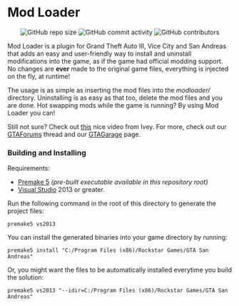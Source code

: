 # Mod Loader

<p align="center">
<img alt="GitHub repo size" src="https://img.shields.io/github/repo-size/thelink2012/modloader">
<img alt="GitHub commit activity" src="https://img.shields.io/github/commit-activity/w/thelink2012/modloader">
<img alt="GitHub contributors" src="https://img.shields.io/github/contributors/thelink2012/modloader">
</p>

Mod Loader is a plugin for Grand Theft Auto III, Vice City and San Andreas that adds an easy and user-friendly way to install and uninstall modifications into the game, as if the game had official modding support. No changes are **ever** made to the original game files, everything is injected on the fly, at runtime!

The usage is as simple as inserting the mod files into the *modloader/* directory. Uninstalling is as easy as that too, delete the mod files and you are done. Hot swapping mods while the game is running? By using Mod Loader you can!

Still not sure? Check out [this](https://www.youtube.com/watch?v=TvRpQa8dJ7E) nice video from Ivey. For more, check out our [GTAForums](http://gtaforums.com/topic/669520-mod-loader/) thread and our [GTAGarage](http://www.gtagarage.com/mods/show.php?id=25377) page.

### Building and Installing

Requirements:

+ [Premake 5](http://industriousone.com/premake/download) *(pre-built executable available in this repository root)*
+ [Visual Studio](http://www.visualstudio.com/downloads) 2013 or greater.

Run the following command in the root of this directory to generate the project files:

    premake5 vs2013

You can install the generated binaries into your game directory by running:

    premake5 install "C:/Program Files (x86)/Rockstar Games/GTA San Andreas"

Or, you might want the files to be automatically installed everytime you build the solution:
 
    premake5 vs2013 "--idir=C:/Program Files (x86)/Rockstar Games/GTA San Andreas"

